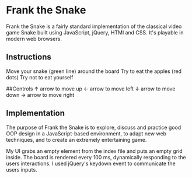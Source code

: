 # Frank the Snake
  Frank the Snake is a fairly standard implementation of the classical video game Snake
  built using JavaScript, jQuery, HTMl and CSS. It's playable in modern web browsers.

## Instructions
  Move your snake (green line) around the board
  Try to eat the apples (red dots)
  Try not to eat yourself

##Controls
  ↑ arrow to move up
  ← arrow to move left
  ↓ arrow to move down
  → arrow to move right

## Implementation
  The purpose of Frank the Snake is to explore, discuss and practice good OOP design in a JavaScript-based environment, to adapt new web techniques, and to create an extremely entertaining game.

  My UI grabs an empty element from the index file and puts an empty grid inside. The board is rendered every 100 ms, dynamically responding to the users interactions. I used jQuery's keydown event to communicate the users inputs. 
